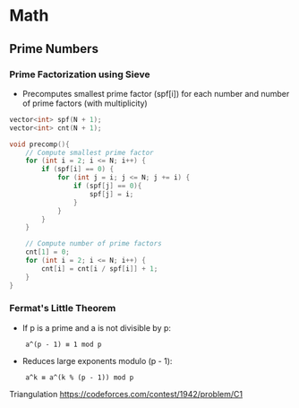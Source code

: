 # Math

## Prime Numbers
### Prime Factorization using Sieve
- Precomputes smallest prime factor (spf[i]) for each number and number of prime factors (with multiplicity)

```cpp
vector<int> spf(N + 1);
vector<int> cnt(N + 1); 

void precomp(){
    // Compute smallest prime factor 
    for (int i = 2; i <= N; i++) {
        if (spf[i] == 0) {
            for (int j = i; j <= N; j += i) {
                if (spf[j] == 0){
                    spf[j] = i;
                }
            }
        }
    }

    // Compute number of prime factors 
    cnt[1] = 0;
    for (int i = 2; i <= N; i++) {
        cnt[i] = cnt[i / spf[i]] + 1;
    }
}
```

### Fermat's Little Theorem
- If p is a prime and a is not divisible by p:
```
    a^(p - 1) ≡ 1 mod p
```
- Reduces large exponents modulo (p - 1):
```
    a^k ≡ a^(k % (p - 1)) mod p
```
Triangulation
https://codeforces.com/contest/1942/problem/C1